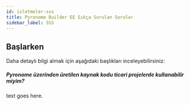 ```yaml
---
id: isletmeler-sss
title: Pyronome Builder EE Sıkça Sorulan Sorular
sidebar_label: SSS
---
```


<a id="aHeaderMenuAnchor" data-header-menu="Docs"></a>

## Başlarken
Daha detaylı bilgi almak için aşağıdaki başlıkları inceleyebilirsiniz:

##### Pyronome üzerinden üretilen kaynak kodu ticari projelerde kullanabilir miyim?
text goes here.